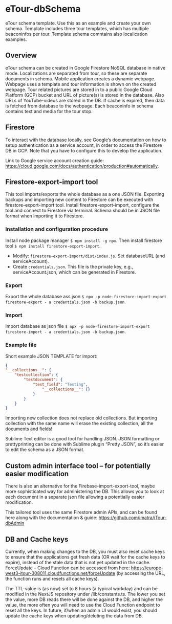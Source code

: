 # eTour-dbSchema

eTour schema template. Use this as an example and create your own schema. Template includes three tour templates, which has multiple beaconinfos per tour. Template schema comntains also localication examples.

## Overview

eTour schema can be created in Google Firestore NoSQL database in native mode. Localizations are separated from tour, so these are separate documents in schema.
Mobile application creates a dynamic webpage. Webpage uses a template and tour information is shown on the created webpage. Tour related pictures are stored in to a public Google Cloud Platform (GCP) bucket and URL of picture(s) is stored in the database. Also URLs of YouTube-videos are stored in the DB. If cache is expired, then data is fetched from database to the webpage. Each beaconinfo in schema contains text and media for the tour stop.

## Firestore
To interact with the database locally, see Google’s documentation on how to setup authentication as a service account, in order to access the Firestore DB in GCP. Note that you have to configure this to develop the application.

Link to Google service account creation guide: https://cloud.google.com/docs/authentication/production#automatically. 

##	Firestore-export-import tool
This tool imports/exports the whole database as a one JSON file. Exporting backups and importing new content to Firestore can be executed with firestore-export-import tool. Install firestore-export-import, configure the tool and connect to Firestore via terminal. Schema should be in JSON file format when importing it to Firestore.

### Installation and configuration procedure
 
 Install node package manager ```$ npm install -g npx```. Then install firestore tool ```$ npm install firestore-export-import```.
 
* Modify: ```firestore-export-import/dist/index.js```. Set databaseURL (and serviceAccount).
* Create ```credentials.json```. This file is the private key, e.g., serviceAccount.json, which can be generated in Firestore.

### Export

Export the whole database ass json ```$ npx -p node-firestore-import-export firestore-export - a credentials.json -b backup.json```.
 
### Import

Import database as json file ```$ npx -p node-firestore-import-export firestore-import - a credentials.json -b backup.json```.
 
### Example file

Short example JSON TEMPLATE for import:
```json
{
"__collections__": {
	"testcollection": { 
		"testdocument": {
			"test_field": "Testing", 
				"__collections__": {}
			} 
		}
	}
}
```


Importing new collection does not replace old collections. But importing collection with the same name will erase the existing collection, all the documents and fields!

Sublime Text editor is a good tool for handling JSON. JSON formatting or prettyprinting can be done with Sublime plugin “Pretty JSON”, so it’s easier to edit the schema as a JSON format.

##	Custom admin interface tool – for potentially easier modification

There is also an alternative for the Firebase-import-export-tool, maybe more sophisticated way for administering the DB. This allows you to look at each document in a separate json file allowing a potentially easier modification. 

This tailored tool uses the same Firestore admin APIs, and can be found here along with the documentation & guide: 
https://github.com/imatra/iTour-dbAdmin

## DB and Cache keys
Currently, when making changes to the DB, you must also reset cache keys to ensure that the applications get fresh data (OR wait for the cache keys to expire), instead of the stale data that is not yet updated in the cache. ForceUpdate – Cloud Function can be accessed from here: https://europe-west3-itour-308011.cloudfunctions.net/forceUpdate (by accessing the URL, the function runs and resets all cache keys). 

The TTL-value is (as now) set to 8 hours (a typical workday) and can be modified in the NextJS repository under /lib/constants.ts. The lower you set the value, more DB reads there will be done against the DB, and higher the value, the more often you will need to use the Cloud Function endpoint to reset all the keys. In future, if/when an admin UI would exist, you should update the cache keys when updating/deleting the data from DB.

